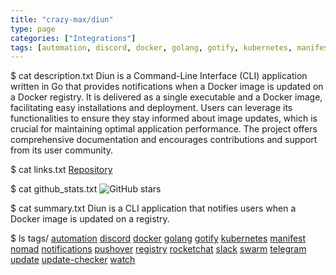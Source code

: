 ```yaml
---
title: "crazy-max/diun"
type: page
categories: ["Integrations"]
tags: [automation, discord, docker, golang, gotify, kubernetes, manifest, nomad, notifications, pushover, registry, rocketchat, slack, swarm, telegram, update, update-checker, watch]
---
```


$ cat description.txt
Diun is a Command-Line Interface (CLI) application written in Go that provides notifications when a Docker image is updated on a Docker registry. It is delivered as a single executable and a Docker image, facilitating easy installations and deployment. Users can leverage its functionalities to ensure they stay informed about image updates, which is crucial for maintaining optimal application performance. The project offers comprehensive documentation and encourages contributions and support from its user community.

$ cat links.txt
[Repository](https://github.com/crazy-max/diun)

$ cat github_stats.txt
![GitHub stars](https://img.shields.io/github/stars/crazy-max/diun?style=social)


$ cat summary.txt
Diun is a CLI application that notifies users when a Docker image is updated on a registry.


$ ls tags/
[automation](/tags/automation/)
[discord](/tags/discord/)
[docker](/tags/docker/)
[golang](/tags/golang/)
[gotify](/tags/gotify/)
[kubernetes](/tags/kubernetes/)
[manifest](/tags/manifest/)
[nomad](/tags/nomad/)
[notifications](/tags/notifications/)
[pushover](/tags/pushover/)
[registry](/tags/registry/)
[rocketchat](/tags/rocketchat/)
[slack](/tags/slack/)
[swarm](/tags/swarm/)
[telegram](/tags/telegram/)
[update](/tags/update/)
[update-checker](/tags/update-checker/)
[watch](/tags/watch/)
